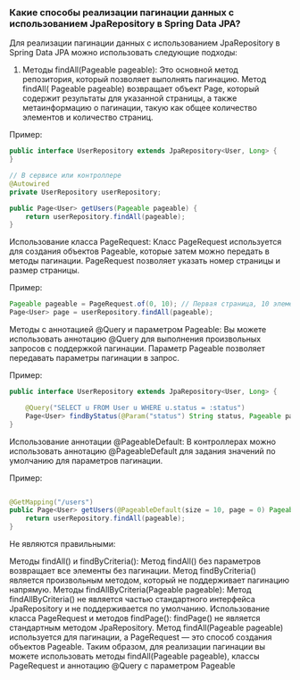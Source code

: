 ### Какие способы реализации пагинации данных с использованием JpaRepository в Spring Data JPA?

Для реализации пагинации данных с использованием JpaRepository в Spring Data JPA можно использовать следующие подходы:

1. Методы findAll(Pageable pageable): Это основной метод репозитория, который позволяет выполнять пагинацию. Метод
   findAll(
   Pageable pageable) возвращает объект Page, который содержит результаты для указанной страницы, а также метаинформацию
   о
   пагинации, такую как общее количество элементов и количество страниц.

Пример:

```java
public interface UserRepository extends JpaRepository<User, Long> {
}

// В сервисе или контроллере
@Autowired
private UserRepository userRepository;

public Page<User> getUsers(Pageable pageable) {
    return userRepository.findAll(pageable);
}
```

Использование класса PageRequest: Класс PageRequest используется для создания объектов Pageable, которые затем можно
передать в методы пагинации. PageRequest позволяет указать номер страницы и размер страницы.

Пример:

```java
Pageable pageable = PageRequest.of(0, 10); // Первая страница, 10 элементов на странице
Page<User> page = userRepository.findAll(pageable);
```

Методы с аннотацией @Query и параметром Pageable: Вы можете использовать аннотацию @Query для выполнения произвольных
запросов с поддержкой пагинации. Параметр Pageable позволяет передавать параметры пагинации в запрос.

Пример:

```java
public interface UserRepository extends JpaRepository<User, Long> {

    @Query("SELECT u FROM User u WHERE u.status = :status")
    Page<User> findByStatus(@Param("status") String status, Pageable pageable);
}
```

Использование аннотации @PageableDefault: В контроллерах можно использовать аннотацию @PageableDefault для задания
значений по умолчанию для параметров пагинации.

Пример:

```java

@GetMapping("/users")
public Page<User> getUsers(@PageableDefault(size = 10, page = 0) Pageable pageable) {
    return userRepository.findAll(pageable);
}
```

Не являются правильными:

Методы findAll() и findByCriteria(): Метод findAll() без параметров возвращает все элементы без пагинации. Метод
findByCriteria() является произвольным методом, который не поддерживает пагинацию напрямую.
Методы findAllByCriteria(Pageable pageable): Метод findAllByCriteria() не является частью стандартного интерфейса
JpaRepository и не поддерживается по умолчанию.
Использование класса PageRequest и методов findPage(): findPage() не является стандартным методом JpaRepository. Метод
findAll(Pageable pageable) используется для пагинации, а PageRequest — это способ создания объектов Pageable.
Таким образом, для реализации пагинации вы можете использовать методы findAll(Pageable pageable), классы PageRequest и
аннотацию @Query с параметром Pageable
